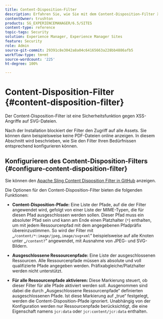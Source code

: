 ```yaml
---
title: Content-Disposition-Filter
description: Erfahren Sie, wie Sie mit dem Content-Disposition-Filter XSS-Angriffe verhindern können.
contentOwner: trushton
products: SG_EXPERIENCEMANAGER/6.5/SITES
content-type: reference
topic-tags: Security
solution: Experience Manager, Experience Manager Sites
feature: Security
role: Admin
source-git-commit: 29391c8e3042a8a04c64165663a228bb4886afb5
workflow-type: tm+mt
source-wordcount: '225'
ht-degree: 100%

---
```


# Content-Disposition-Filter {#content-disposition-filter}

Der Content-Disposition-Filter ist eine Sicherheitsfunktion gegen XSS-Angriffe auf SVG-Dateien.

Nach der Installation blockiert der Filter den Zugriff auf alle Assets. Sie können dann beispielsweise keine PDF-Dateien online anzeigen. In diesem Abschnitt wird beschrieben, wie Sie den Filter Ihren Bedürfnissen entsprechend konfigurieren können.

## Konfigurieren des Content-Disposition-Filters {#configure-content-disposition-filter}

Sie können den [Apache Sling Content Disposition Filter in GitHub](https://github.com/apache/sling-org-apache-sling-security/blob/master/src/main/java/org/apache/sling/security/impl/ContentDispositionFilterConfiguration.java) anzeigen.

Die Optionen für den Content-Disposition-Filter bieten die folgenden Funktionen:

* **Content-Disposition-Pfade:** Eine Liste der Pfade, auf die der Filter angewendet wird, gefolgt von einer Liste der MIME-Typen, die für diesen Pfad ausgeschlossen werden sollen. Dieser Pfad muss ein absoluter Pfad sein und kann am Ende einen Platzhalter (`*`) enthalten, um mit jedem Ressourcenpfad mit dem angegebenen Pfadpräfix übereinzustimmen. So wird der Filter mit „`/content/*:image/jpeg,image/svg+xml`“ beispielsweise auf alle Knoten unter „`/content?`“ angewendet, mit Ausnahme von JPEG- und SVG-Bildern.

* **Ausgeschlossene Ressourcenpfade:** Eine Liste der ausgeschlossenen Ressourcen. Alle Ressourcenpfade müssen als absolute und voll qualifizierte Pfade angegeben werden. Präfixabgleiche/Platzhalter werden nicht unterstützt.

* **Für alle Ressourcenpfade aktivieren:** Diese Markierung steuert, ob dieser Filter für alle Pfade aktiviert werden soll. Ausgenommen sind dabei die durch „Ausgeschlossene Ressourcenpfade“ definierten ausgeschlossenen Pfade. Ist diese Markierung auf „true“ festgelegt, werden die Content-Disposition-Pfade ignoriert. Unabhängig von der Konfiguration werden nur Ressourcenpfade berücksichtigt, die eine Eigenschaft namens `jcr:data` oder `jcr:content/jcr:data` enthalten.
